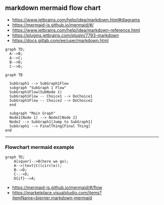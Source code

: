 
## markdown mermaid flow chart

- https://www.jetbrains.com/help/idea/markdown.html#diagrams
- https://mermaid-js.github.io/mermaid/#/
- https://www.jetbrains.com/help/idea/markdown-reference.html
- https://plugins.jetbrains.com/plugin/7793-markdown
- https://docs.gitlab.com/ee/user/markdown.html


```mermaid
graph TD;
  A-->B;
  A-->C;
  B-->D;
  C-->D;
```


```mermaid
graph TB

  SubGraph1 --> SubGraph1Flow
  subgraph "SubGraph 1 Flow"
  SubGraph1Flow(SubNode 1)
  SubGraph1Flow -- Choice1 --> DoChoice1
  SubGraph1Flow -- Choice2 --> DoChoice2
  end

  subgraph "Main Graph"
  Node1[Node 1] --> Node2[Node 2]
  Node2 --> SubGraph1[Jump to SubGraph1]
  SubGraph1 --> FinalThing[Final Thing]
end
```

----------------------------------------------------
### Flowchart mermaid example


```mermaid
graph TD;
    A[squer]-->B(here we go);
    A-->|text|C((circle));
    B-->D;
    C-.->D;
    D{if}-->A;
```


 - https://mermaid-js.github.io/mermaid/#/flow
 - https://marketplace.visualstudio.com/items?itemName=bierner.markdown-mermaid